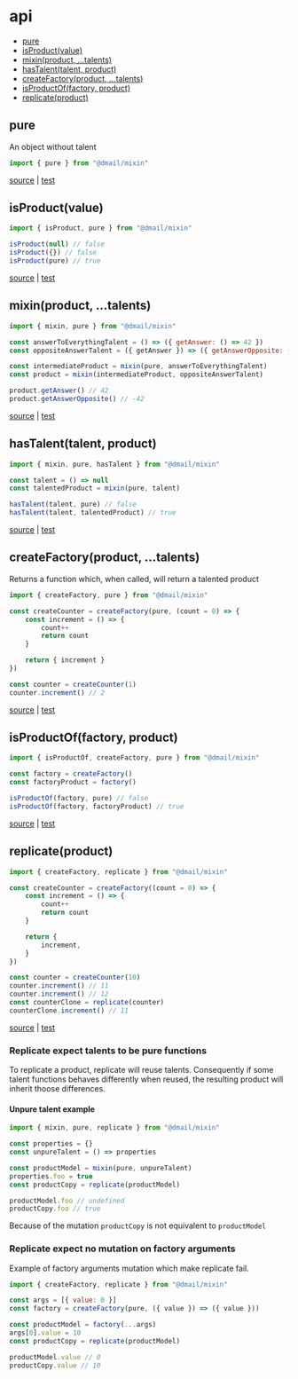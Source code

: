 # api

* [pure](#pure)
* [isProduct(value)](#isproductvalue)
* [mixin(product, ...talents)](#mixinproduct-talents)
* [hasTalent(talent, product)](#hastalenttalent-product)
* [createFactory(product, ...talents)](#createfactoryproduct-talents)
* [isProductOf(factory, product)](#isproductoffactory-product)
* [replicate(product)](#replicateproduct)

## pure

An object without talent

```javascript
import { pure } from "@dmail/mixin"
```

[source](../src/mixin.js) | [test](../src/mixin.test.js)

## isProduct(value)

```javascript
import { isProduct, pure } from "@dmail/mixin"

isProduct(null) // false
isProduct({}) // false
isProduct(pure) // true
```

[source](../src/mixin.js) | [test](../src/mixin.test.js)

## mixin(product, ...talents)

```javascript
import { mixin, pure } from "@dmail/mixin"

const answerToEverythingTalent = () => ({ getAnswer: () => 42 })
const oppositeAnswerTalent = ({ getAnswer }) => ({ getAnswerOpposite: () => getAnswer() * -1 })

const intermediateProduct = mixin(pure, answerToEverythingTalent)
const product = mixin(intermediateProduct, oppositeAnswerTalent)

product.getAnswer() // 42
product.getAnswerOpposite() // -42
```

[source](../src/mixin.js) | [test](../src/mixin.test.js)

## hasTalent(talent, product)

```javascript
import { mixin, pure, hasTalent } from "@dmail/mixin"

const talent = () => null
const talentedProduct = mixin(pure, talent)

hasTalent(talent, pure) // false
hasTalent(talent, talentedProduct) // true
```

[source](../src/mixin.js) | [test](../src/mixin.test.js)

## createFactory(product, ...talents)

Returns a function which, when called, will return a talented product

```javascript
import { createFactory, pure } from "@dmail/mixin"

const createCounter = createFactory(pure, (count = 0) => {
	const increment = () => {
		count++
		return count
	}

	return { increment }
})

const counter = createCounter(1)
counter.increment() // 2
```

[source](../src/factory.js) | [test](../src/factory.test.js)

## isProductOf(factory, product)

```javascript
import { isProductOf, createFactory, pure } from "@dmail/mixin"

const factory = createFactory()
const factoryProduct = factory()

isProductOf(factory, pure) // false
isProductOf(factory, factoryProduct) // true
```

[source](../src/factory.js) | [test](../src/factory.test.js)

## replicate(product)

```javascript
import { createFactory, replicate } from "@dmail/mixin"

const createCounter = createFactory((count = 0) => {
	const increment = () => {
		count++
		return count
	}

	return {
		increment,
	}
})

const counter = createCounter(10)
counter.increment() // 11
counter.increment() // 12
const counterClone = replicate(counter)
counterClone.increment() // 11
```

[source](../src/mixin.js) | [test](../src/mixin.test.js)

### Replicate expect talents to be pure functions

To replicate a product, replicate will reuse talents.
Consequently if some talent functions behaves differently when reused, the resulting product will inherit thoose differences.

#### Unpure talent example

```javascript
import { mixin, pure, replicate } from "@dmail/mixin"

const properties = {}
const unpureTalent = () => properties

const productModel = mixin(pure, unpureTalent)
properties.foo = true
const productCopy = replicate(productModel)

productModel.foo // undefined
productCopy.foo // true
```

Because of the mutation `productCopy` is not equivalent to `productModel`

### Replicate expect no mutation on factory arguments

Example of factory arguments mutation which make replicate fail.

```javascript
import { createFactory, replicate } from "@dmail/mixin"

const args = [{ value: 0 }]
const factory = createFactory(pure, ({ value }) => ({ value }))

const productModel = factory(...args)
args[0].value = 10
const productCopy = replicate(productModel)

productModel.value // 0
productCopy.value // 10
```
